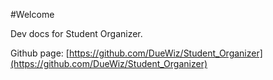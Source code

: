 #Welcome

Dev docs for Student Organizer.

Github page: [https://github.com/DueWiz/Student_Organizer](https://github.com/DueWiz/Student_Organizer)
